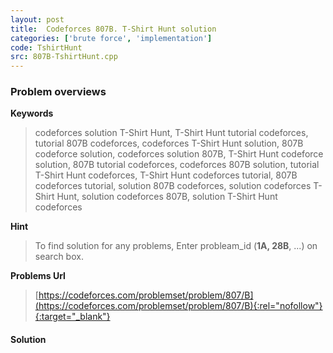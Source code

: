 ```yaml
---
layout: post
title:  Codeforces 807B. T-Shirt Hunt solution
categories: ['brute force', 'implementation']
code: TshirtHunt
src: 807B-TshirtHunt.cpp
---
```

### **Problem overviews**

**Keywords**
> codeforces solution T-Shirt Hunt, T-Shirt Hunt tutorial codeforces, tutorial 807B codeforces, codeforces T-Shirt Hunt solution, 807B codeforce solution, codeforces solution 807B, T-Shirt Hunt codeforce solution, 807B tutorial codeforces, codeforces 807B solution, tutorial T-Shirt Hunt codeforces, T-Shirt Hunt codeforces tutorial, 807B codeforces tutorial, solution 807B codeforces, solution codeforces T-Shirt Hunt, solution codeforces 807B, solution T-Shirt Hunt codeforces

**Hint**
> To find solution for any problems, Enter probleam_id (**1A, 28B**, ...) on search box. 

**Problems Url**
> [https://codeforces.com/problemset/problem/807/B](https://codeforces.com/problemset/problem/807/B){:rel="nofollow"}{:target="_blank"}

#### **Solution**



